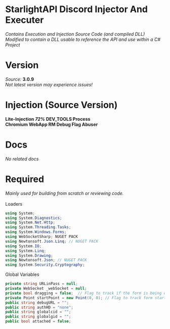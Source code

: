 # StarlightAPI Discord Injector And Executer
*Contains Execution and Injection Source Code (and compiled DLL)* <br>
*Modified to contain a DLL usable to reference the API and use within a C# Project*
# Version
*Source:* **3.0.9** <br>
*Not latest version may experience issues!*
# Injection (Source Version)
**Lite-Injection *72%* DEV_TOOLS Process** <br>
**Chromium WebApp RM Debug Flag Abuser** <br>
# Docs
*No related docs*
# Required
*Mainly used for building from scratch or reviewing code.* <br> <br>
Loaders
```cs
using System;
using System.Diagnostics;
using System.Net.Http;
using System.Threading.Tasks;
using System.Windows.Forms;
using WebSocketSharp; NUGET PACK
using Newtonsoft.Json.Linq; // NUGET PACK
using System.IO;
using System.Linq;
using System.Drawing;
using Newtonsoft.Json; // NUGET PACK
using System.Security.Cryptography;
```
Global Variables

```cs
private string URLinPass = null;
private WebSocket _webSocket = null;
private bool dragging = false;  // Flag to track if the form is being dragged (Optional for borderless forms) -- Not required
private Point startPoint = new Point(0, 0); // Flag to track form start point (Optional for borderless forms) -- Not required
public string debugURL = "";
public string authHD = "none";
public string globalcid = "";
public string globalgid = "";
public bool attached = false;
```


